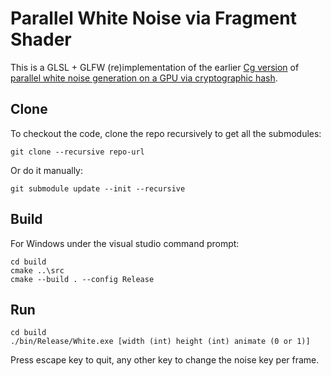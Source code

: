 # Parallel White Noise via Fragment Shader #

This is a GLSL + GLFW (re)implementation of the earlier [Cg version](https://github.com/1iyiwei/noise/tree/master/WhiteNoise/) of [parallel white noise generation on a GPU via cryptographic hash](https://dl.acm.org/citation.cfm?id=1342263).

## Clone ##

<!--
git submodule add https://github.com/glfw/glfw src/external/glfw
git submodule add https://github.com/rikusalminen/glxw src/external/glxw
-->

To checkout the code, clone the repo recursively to get all the submodules:
```
git clone --recursive repo-url
```

Or do it manually:
```
git submodule update --init --recursive
```

## Build ##

For Windows under the visual studio command prompt:
```
cd build
cmake ..\src
cmake --build . --config Release
```

## Run ##

```
cd build
./bin/Release/White.exe [width (int) height (int) animate (0 or 1)]
```
Press escape key to quit, any other key to change the noise key per frame.
